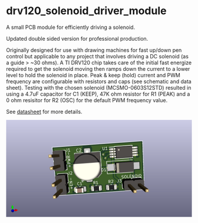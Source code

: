# drv120_solenoid_driver_module

A small PCB module for efficiently driving a solenoid.

Updated double sided version for professional production.

Originally designed for use with drawing machines for fast up/down pen control but applicable to any project that involves driving a DC solenoid (as a guide > ~30 ohms). A TI DRV120 chip takes care of the initial fast energize required to get the solenoid moving then ramps down the current to a lower level to hold the solenoid in place. Peak & keep (hold) current and PWM frequency are configurable with resistors and caps (see schematic and data sheet). Testing with the chosen solenoid (MCSMO-0603S12STD) resulted in using a 4.7uF capacitor for C1 (KEEP), 47K ohm resistor for R1 (PEAK) and a 0 ohm resisitor for R2 (OSC) for the default PWM frequency value.

See [datasheet](http://www.ti.com/lit/ds/symlink/drv120.pdf) for more details.
 
![PCB with components](https://github.com/MarkJB/drv120_solenoid_driver_module/blob/master/drv120_solenoid_driver/drv120_solenoid_driver.png)
